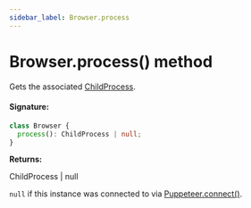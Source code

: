 ```yaml
---
sidebar_label: Browser.process
---
```


# Browser.process() method

Gets the associated [ChildProcess](https://nodejs.org/api/child_process.html#class-childprocess).

#### Signature:

```typescript
class Browser {
  process(): ChildProcess | null;
}
```

**Returns:**

ChildProcess \| null

`null` if this instance was connected to via [Puppeteer.connect()](./puppeteer.puppeteer.connect.md).
